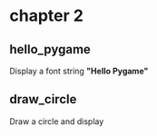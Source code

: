 # chapter 2

## hello_pygame

Display a font string **"Hello Pygame"**

## draw_circle

Draw a circle and display

